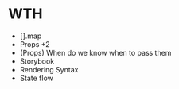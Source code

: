 # WTH

- [].map
- Props +2
- (Props) When do we know when to pass them
- Storybook
- Rendering Syntax
- State flow
